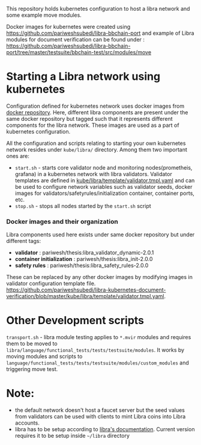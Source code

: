
This repository holds kubernetes configuration to host a libra network and some example move modules. 

Docker images for kubernetes were created using https://github.com/pariweshsubedi/libra-bbchain-port and example of Libra modules for document verification can be found under : https://github.com/pariweshsubedi/libra-bbchain-port/tree/master/testsuite/bbchain-test/src/modules/move

# Starting a Libra network using kubernetes

Configuration defined for kubernetes network uses docker images from [docker repository](https://hub.docker.com/r/pariwesh/thesis/tags). Here, different libra components are present under the same docker repository but tagged such that it represents different components for the libra network. These images are used as a part of kubernetes configuration. 

All the configuration and scripts relating to starting your own kubernetes network resides under `kube/libra/` directory. Among them two important ones are:

- `start.sh` - starts core validator node and monitoring nodes(prometheis, grafana) in a kubernetes network with libra validators. Validator templates are defined in [kube/libra/template/validator.tmpl.yaml](https://github.com/pariweshsubedi/libra-kubernetes-document-verification/blob/master/kube/libra/template/validator.tmpl.yaml) and can be used to configure network variables such as validator seeds, docker images for validators/safetyrules/initialization container, container ports, etc.
- `stop.sh` - stops all nodes started by the `start.sh` script

### Docker images and their organization
Libra components used here exists under same docker repository but under different tags:
- **validator** : pariwesh/thesis:libra_validator_dynamic-2.0.1
- **container initialization** : pariwesh/thesis:libra_init-2.0.0
- **safety rules** : pariwesh/thesis:libra_safety_rules-2.0.0

These can be replaced by any other docker images by modifying images in validator configuration template file. https://github.com/pariweshsubedi/libra-kubernetes-document-verification/blob/master/kube/libra/template/validator.tmpl.yaml.


# Other Development scripts
`transport.sh` - libra module testing applies to `*.mvir` modules and requires them to be moved to `libra/language/functional_tests/tests/testsuite/modules`. It works by moving modules and scripts to `language/functional_tests/tests/testsuite/modules/custom_modules` and triggering move test.

# Note:
- the default network doesn't host a faucet server but the seed values from validators can be used with clients to mint Libra coins into Libra accounts.
- libra has to be setup according to [libra's documentation](https://github.com/pariweshsubedi/libra-bbchain-port). Current version requires it to be setup inside `~/libra` directory
